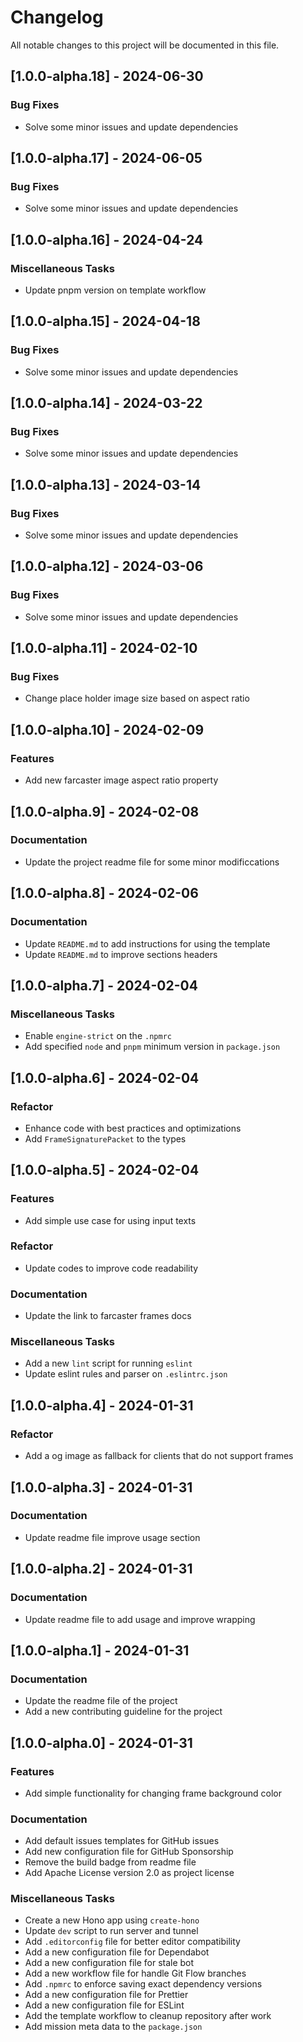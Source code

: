 # Changelog

All notable changes to this project will be documented in this file.

## [1.0.0-alpha.18] - 2024-06-30

### Bug Fixes

- Solve some minor issues and update dependencies

## [1.0.0-alpha.17] - 2024-06-05

### Bug Fixes

- Solve some minor issues and update dependencies

## [1.0.0-alpha.16] - 2024-04-24

### Miscellaneous Tasks

- Update pnpm version on template workflow

## [1.0.0-alpha.15] - 2024-04-18

### Bug Fixes

- Solve some minor issues and update dependencies

## [1.0.0-alpha.14] - 2024-03-22

### Bug Fixes

- Solve some minor issues and update dependencies

## [1.0.0-alpha.13] - 2024-03-14

### Bug Fixes

- Solve some minor issues and update dependencies

## [1.0.0-alpha.12] - 2024-03-06

### Bug Fixes

- Solve some minor issues and update dependencies

## [1.0.0-alpha.11] - 2024-02-10

### Bug Fixes

- Change place holder image size based on aspect ratio

## [1.0.0-alpha.10] - 2024-02-09

### Features

- Add new farcaster image aspect ratio property

## [1.0.0-alpha.9] - 2024-02-08

### Documentation

- Update the project readme file for some minor modificcations

## [1.0.0-alpha.8] - 2024-02-06

### Documentation

- Update `README.md` to add instructions for using the template
- Update `README.md` to improve sections headers

## [1.0.0-alpha.7] - 2024-02-04

### Miscellaneous Tasks

- Enable `engine-strict` on the `.npmrc`
- Add specified `node` and `pnpm` minimum version in `package.json`

## [1.0.0-alpha.6] - 2024-02-04

### Refactor

- Enhance code with best practices and optimizations
- Add `FrameSignaturePacket` to the types

## [1.0.0-alpha.5] - 2024-02-04

### Features

- Add simple use case for using input texts

### Refactor

- Update codes to improve code readability

### Documentation

- Update the link to farcaster frames docs

### Miscellaneous Tasks

- Add a new `lint` script for running `eslint`
- Update eslint rules and parser on `.eslintrc.json`

## [1.0.0-alpha.4] - 2024-01-31

### Refactor

- Add a og image as fallback for clients that do not support frames

## [1.0.0-alpha.3] - 2024-01-31

### Documentation

- Update readme file improve usage section

## [1.0.0-alpha.2] - 2024-01-31

### Documentation

- Update readme file to add usage and improve wrapping

## [1.0.0-alpha.1] - 2024-01-31

### Documentation

- Update the readme file of the project
- Add a new contributing guideline for the project

## [1.0.0-alpha.0] - 2024-01-31

### Features

- Add simple functionality for changing frame background color

### Documentation

- Add default issues templates for GitHub issues
- Add new configuration file for GitHub Sponsorship
- Remove the build badge from readme file
- Add Apache License version 2.0 as project license

### Miscellaneous Tasks

- Create a new Hono app using `create-hono`
- Update `dev` script to run server and tunnel
- Add `.editorconfig` file for better editor compatibility
- Add a new configuration file for Dependabot
- Add a new configuration file for stale bot
- Add a new workflow file for handle Git Flow branches
- Add `.npmrc` to enforce saving exact dependency versions
- Add a new configuration file for Prettier
- Add a new configuration file for ESLint
- Add the template workflow to cleanup repository after work
- Add mission meta data to the `package.json`

<!-- generated by git-cliff -->
